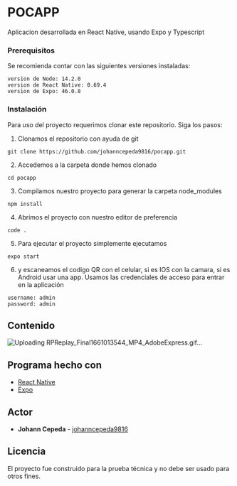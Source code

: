 # POCAPP

Aplicacion desarrollada en React Native, usando Expo y Typescript

### Prerequisitos

Se recomienda contar con las siguientes versiones instaladas:

```
version de Node: 14.2.0
version de React Native: 0.69.4
version de Expo: 46.0.8
```

### Instalación

Para uso del proyecto requerimos clonar este repositorio. Siga los pasos:

1. Clonamos el repositorio con ayuda de git

```
git clone https://github.com/johanncepeda9816/pocapp.git
```

2. Accedemos a la carpeta donde hemos clonado

```
cd pocapp
```

3. Compilamos nuestro proyecto para generar la carpeta node_modules

```
npm install
```

4. Abrimos el proyecto con nuestro editor de preferencia

```
code .
```

5. Para ejecutar el proyecto simplemente ejecutamos

```
expo start
```

6. y escaneamos el codigo QR con el celular, si es IOS con la camara, si es Android usar una app. Usamos las
   credenciales de acceso para entrar en la aplicación

```
username: admin
password: admin
```

## Contenido

![Uploading RPReplay_Final1661013544_MP4_AdobeExpress.gif…]()

## Programa hecho con

- [React Native](https://reactnative.dev/docs/getting-started)
- [Expo](https://docs.expo.dev/)

## Actor

- **Johann Cepeda** - [johanncepeda9816](https://github.com/johanncepeda9816)

## Licencia

El proyecto fue construido para la prueba técnica y no debe ser usado para otros fines.
